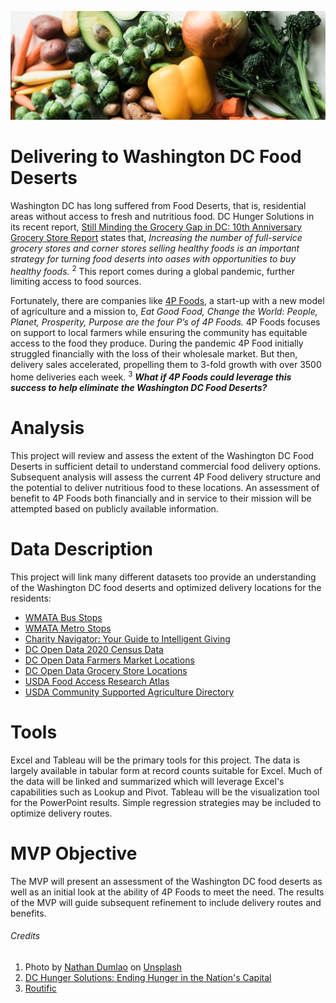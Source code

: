 ![](https://github.com/arbgar/metis/blob/main/Business%20Fundamentals/Project/Deliverable/nathan-dumlao-bRdRUUtbxO0-unsplash.jpg)



# Delivering to Washington DC Food Deserts

Washington DC has long suffered from Food Deserts, that is, residential areas without access to fresh and nutritious food.  DC Hunger Solutions in its recent report, [Still Minding the Grocery Gap in DC: 10th Anniversary Grocery Store Report](https://www.dchunger.org/wp-content/uploads/2021/01/StillMindingGroceryGap.pdf) states that, *Increasing the number of full-service grocery stores and corner stores selling healthy foods is an important strategy for turning food deserts into oases with opportunities to buy healthy foods.* <sup>2</sup> This report comes during a global pandemic, further limiting access to food sources.

Fortunately, there are companies like [4P Foods](https://4pfoods.com), a start-up with a new model of agriculture and a mission to, *Eat Good Food, Change the World: People, Planet, Prosperity, Purpose are the four P’s of 4P Foods.*  4P Foods focuses on support to  local farmers while ensuring the community has equitable access to the food they produce. During the pandemic 4P Food initially struggled financially with the loss of their wholesale market.  But then, delivery sales accelerated, propelling them to 3-fold growth with over 3500 home deliveries each week. <sup>3</sup>  ***What if 4P Foods could leverage this success to help eliminate the  Washington DC Food Deserts?***

# Analysis

This project will review and assess the extent of the Washington DC Food Deserts in sufficient detail to understand commercial food delivery options.  Subsequent analysis will assess the current 4P Food delivery structure and the potential to deliver nutritious food to these locations. An assessment of benefit to 4P Foods both financially and in service to their mission will be attempted based on publicly available information.

# Data Description

This project will link many different datasets too provide an understanding of the Washington DC food deserts and optimized delivery locations for the residents:

- [WMATA Bus Stops](https://opendata.dc.gov/datasets/metro-bus-stops/explore)
- [WMATA Metro Stops](https://opendata.dc.gov/datasets/metro-stations-in-dc/explore)
- [Charity Navigator: Your Guide to Intelligent Giving](https://www.charitynavigator.org)
- [DC Open Data 2020 Census Data](https://planning.dc.gov/sites/default/files/dc/sites/op/publication/attachments/Table%2010%20-%20Census2020_Blocks_Data.xlsx)
- [DC Open Data Farmers Market Locations](https://opendata.dc.gov/datasets/farmers-market-locations/explore)
- [DC Open Data Grocery Store Locations](https://opendata.dc.gov/datasets/grocery-store-locations/explore)
- [USDA Food Access Research Atlas](https://www.ers.usda.gov/data-products/food-access-research-atlas/)
- [USDA Community Supported Agriculture Directory](https://www.ams.usda.gov/local-food-directories/csas)

# Tools

Excel and Tableau will be the primary tools for this project.  The data is largely available in tabular form at record counts suitable for Excel.  Much of the data will be linked and summarized which will leverage Excel's capabilities such as Lookup and Pivot.  Tableau will be the visualization tool for the PowerPoint results. Simple regression strategies may be included to optimize delivery routes.

# MVP Objective

The MVP will present an assessment of the Washington DC food deserts as well as an initial look at the ability of 4P Foods to meet the need.  The results of the MVP will guide subsequent refinement to include delivery routes and benefits.

###### Credits

1. Photo by [Nathan Dumlao](https://unsplash.com/@nate_dumlao?utm_source=unsplash&utm_medium=referral&utm_content=creditCopyText) on [Unsplash](https://unsplash.com/s/photos/food-grocery?utm_source=unsplash&utm_medium=referral&utm_content=creditCopyText)
2. [DC Hunger Solutions: Ending Hunger in the Nation's Capital](https://www.dchunger.org)
3. [Routific](https://routific.com/stories/4pfoods/)

